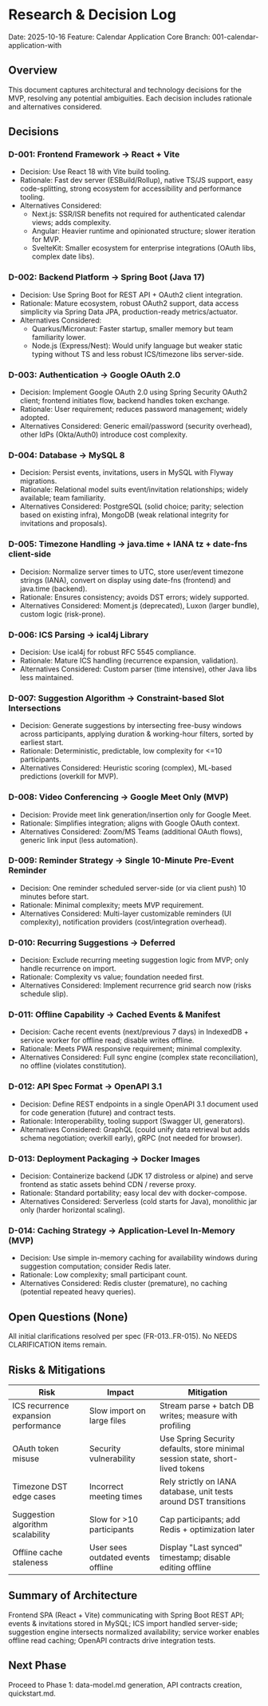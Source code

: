 # Research & Decision Log

Date: 2025-10-16
Feature: Calendar Application Core
Branch: 001-calendar-application-with

## Overview
This document captures architectural and technology decisions for the MVP, resolving any potential ambiguities. Each decision includes rationale and alternatives considered.

## Decisions

### D-001: Frontend Framework -> React + Vite
- Decision: Use React 18 with Vite build tooling.
- Rationale: Fast dev server (ESBuild/Rollup), native TS/JS support, easy code-splitting, strong ecosystem for accessibility and performance tooling.
- Alternatives Considered:
  - Next.js: SSR/ISR benefits not required for authenticated calendar views; adds complexity.
  - Angular: Heavier runtime and opinionated structure; slower iteration for MVP.
  - SvelteKit: Smaller ecosystem for enterprise integrations (OAuth libs, complex date libs).

### D-002: Backend Platform -> Spring Boot (Java 17)
- Decision: Use Spring Boot for REST API + OAuth2 client integration.
- Rationale: Mature ecosystem, robust OAuth2 support, data access simplicity via Spring Data JPA, production-ready metrics/actuator.
- Alternatives Considered:
  - Quarkus/Micronaut: Faster startup, smaller memory but team familiarity lower.
  - Node.js (Express/Nest): Would unify language but weaker static typing without TS and less robust ICS/timezone libs server-side.

### D-003: Authentication -> Google OAuth 2.0
- Decision: Implement Google OAuth 2.0 using Spring Security OAuth2 client; frontend initiates flow, backend handles token exchange.
- Rationale: User requirement; reduces password management; widely adopted.
- Alternatives Considered: Generic email/password (security overhead), other IdPs (Okta/Auth0) introduce cost complexity.

### D-004: Database -> MySQL 8
- Decision: Persist events, invitations, users in MySQL with Flyway migrations.
- Rationale: Relational model suits event/invitation relationships; widely available; team familiarity.
- Alternatives Considered: PostgreSQL (solid choice; parity; selection based on existing infra), MongoDB (weak relational integrity for invitations and proposals).

### D-005: Timezone Handling -> java.time + IANA tz + date-fns client-side
- Decision: Normalize server times to UTC, store user/event timezone strings (IANA), convert on display using date-fns (frontend) and java.time (backend).
- Rationale: Ensures consistency; avoids DST errors; widely supported.
- Alternatives Considered: Moment.js (deprecated), Luxon (larger bundle), custom logic (risk-prone).

### D-006: ICS Parsing -> ical4j Library
- Decision: Use ical4j for robust RFC 5545 compliance.
- Rationale: Mature ICS handling (recurrence expansion, validation).
- Alternatives Considered: Custom parser (time intensive), other Java libs less maintained.

### D-007: Suggestion Algorithm -> Constraint-based Slot Intersections
- Decision: Generate suggestions by intersecting free-busy windows across participants, applying duration & working-hour filters, sorted by earliest start.
- Rationale: Deterministic, predictable, low complexity for <=10 participants.
- Alternatives Considered: Heuristic scoring (complex), ML-based predictions (overkill for MVP).

### D-008: Video Conferencing -> Google Meet Only (MVP)
- Decision: Provide meet link generation/insertion only for Google Meet.
- Rationale: Simplifies integration; aligns with Google OAuth context.
- Alternatives Considered: Zoom/MS Teams (additional OAuth flows), generic link input (less automation).

### D-009: Reminder Strategy -> Single 10-Minute Pre-Event Reminder
- Decision: One reminder scheduled server-side (or via client push) 10 minutes before start.
- Rationale: Minimal complexity; meets MVP requirement.
- Alternatives Considered: Multi-layer customizable reminders (UI complexity), notification providers (cost/integration overhead).

### D-010: Recurring Suggestions -> Deferred
- Decision: Exclude recurring meeting suggestion logic from MVP; only handle recurrence on import.
- Rationale: Complexity vs value; foundation needed first.
- Alternatives Considered: Implement recurrence grid search now (risks schedule slip).

### D-011: Offline Capability -> Cached Events & Manifest
- Decision: Cache recent events (next/previous 7 days) in IndexedDB + service worker for offline read; disable writes offline.
- Rationale: Meets PWA responsive requirement; minimal complexity.
- Alternatives Considered: Full sync engine (complex state reconciliation), no offline (violates constitution).

### D-012: API Spec Format -> OpenAPI 3.1
- Decision: Define REST endpoints in a single OpenAPI 3.1 document used for code generation (future) and contract tests.
- Rationale: Interoperability, tooling support (Swagger UI, generators).
- Alternatives Considered: GraphQL (could unify data retrieval but adds schema negotiation; overkill early), gRPC (not needed for browser).

### D-013: Deployment Packaging -> Docker Images
- Decision: Containerize backend (JDK 17 distroless or alpine) and serve frontend as static assets behind CDN / reverse proxy.
- Rationale: Standard portability; easy local dev with docker-compose.
- Alternatives Considered: Serverless (cold starts for Java), monolithic jar only (harder horizontal scaling).

### D-014: Caching Strategy -> Application-Level In-Memory (MVP)
- Decision: Use simple in-memory caching for availability windows during suggestion computation; consider Redis later.
- Rationale: Low complexity; small participant count.
- Alternatives Considered: Redis cluster (premature), no caching (potential repeated heavy queries).

## Open Questions (None)
All initial clarifications resolved per spec (FR-013..FR-015). No NEEDS CLARIFICATION items remain.

## Risks & Mitigations
| Risk | Impact | Mitigation |
|------|--------|-----------|
| ICS recurrence expansion performance | Slow import on large files | Stream parse + batch DB writes; measure with profiling |
| OAuth token misuse | Security vulnerability | Use Spring Security defaults, store minimal session state, short-lived tokens |
| Timezone DST edge cases | Incorrect meeting times | Rely strictly on IANA database, unit tests around DST transitions |
| Suggestion algorithm scalability | Slow for >10 participants | Cap participants; add Redis + optimization later |
| Offline cache staleness | User sees outdated events offline | Display "Last synced" timestamp; disable editing offline |

## Summary of Architecture
Frontend SPA (React + Vite) communicating with Spring Boot REST API; events & invitations stored in MySQL; ICS import handled server-side; suggestion engine intersects normalized availability; service worker enables offline read caching; OpenAPI contracts drive integration tests.

## Next Phase
Proceed to Phase 1: data-model.md generation, API contracts creation, quickstart.md.
